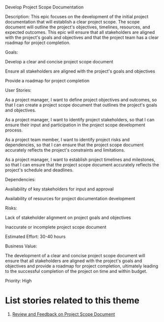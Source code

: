 Develop Project Scope Documentation

Description: This epic focuses on the development of the initial project documentation that will establish a clear project scope. The scope document will outline the project's objectives, timelines, resources, and expected outcomes. This epic will ensure that all stakeholders are aligned with the project's goals and objectives and that the project team has a clear roadmap for project completion.

Goals:

Develop a clear and concise project scope document

Ensure all stakeholders are aligned with the project's goals and objectives

Provide a roadmap for project completion

User Stories:

As a project manager, I want to define project objectives and outcomes, so that I can create a project scope document that outlines the project's goals and objectives.

As a project manager, I want to identify project stakeholders, so that I can ensure their input and participation in the project scope development process.

As a project team member, I want to identify project risks and dependencies, so that I can ensure that the project scope document accurately reflects the project's 
constraints and limitations.

As a project manager, I want to establish project timelines and milestones, so that I can ensure that the project scope document accurately reflects the project's schedule and deadlines.

Dependencies:

Availability of key stakeholders for input and approval

Availability of resources for project documentation development

Risks:

Lack of stakeholder alignment on project goals and objectives

Inaccurate or incomplete project scope document

Estimated Effort: 30-40 hours

Business Value: 

The development of a clear and concise project scope document will ensure that all stakeholders are aligned with the project's goals and objectives and provide a roadmap for project completion, ultimately leading to the successful completion of the project on time and within budget.

Priority: High

# List stories related to this theme
1. [Review and Feedback on Project Scope Document](https://github.com/steveechan/mywebclass-agile-docs/blob/main/documentation/templates/theme/initiatives/epics/stories/story_template4.md)
